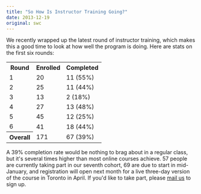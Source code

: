 ```yaml
---
title: "So How Is Instructor Training Going?"
date: 2013-12-19
original: swc
---
```

<p>
  We recently wrapped up the latest round of instructor training,
  which makes this a good time to look at how well the program is doing.
  Here are stats on the first six rounds:
</p>
<table class="centered">
<tr><th>Round</th><th>Enrolled</th><th>Completed</th></tr>
  <tr><td>1</td><td>20</td><td>11 (55%)</td></tr>
  <tr><td>2</td><td>25</td><td>11 (44%)</td></tr>
  <tr><td>3</td><td>13</td><td>2 (18%)</td></tr>
  <tr><td>4</td><td>27</td><td>13 (48%)</td></tr>
  <tr><td>5</td><td>45</td><td>12 (25%)</td></tr>
  <tr><td>6</td><td>41</td><td>18 (44%)</td></tr>
  <tr><th>Overall</th><td>171</td><td>67 (39%)</td></tr>
  </table>
<p>
  A 39% completion rate would be nothing to brag about in a regular class,
  but it's several times higher than most online courses achieve.
  57 people are currently taking part in our seventh cohort,
  69 are due to start in mid-January,
  and registration will open next month for a
  live three-day version
  of the course in Toronto in April.
  If you'd like to take part,
  please <a href="mailto:gvwilson@third-bit.com">mail us</a> to sign up.
</p>
